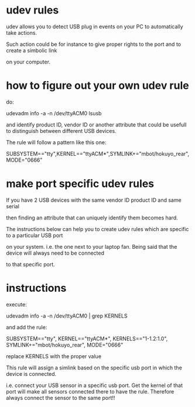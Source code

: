 udev rules
===

udev allows you to detect USB plug in events on your PC to automatically take actions.

Such action could be for instance to give proper rights to the port and to create a simbolic link

on your computer.


how to figure out your own udev rule
===

do:

udevadm info -a -n /dev/ttyACM0
lsusb

and identify product ID, vendor ID or another attribute that could be usefull to distinguish between different USB devices.

The rule will follow a pattern like this one:

SUBSYSTEM=="tty",KERNEL=="ttyACM*",SYMLINK+="mbot/hokuyo_rear",MODE="0666"


make port specific udev rules
===

If you have 2 USB devices with the same vendor ID product ID and same serial

then finding an attribute that can uniquely identify them becomes hard.

The instructions below can help you to create udev rules which are specific to a particular USB port

on your system. i.e. the one next to your laptop fan. Being said that the device will always need to be connected

to that specific port.


instructions
===

execute:

udevadm info -a -n /dev/ttyACM0 | grep KERNELS

and add the rule:

SUBSYSTEM=="tty", KERNEL=="ttyACM*", KERNELS=="1-1.2:1.0", SYMLINK+="mbot/hokuyo_rear", MODE="0666"

replace KERNELS with the proper value

This rule will assign a simlink based on the specific usb port in which the device is connected.

i.e. connect your USB sensor in a specific usb port. Get the kernel of that port will make all sensors connected
there to have the rule. Therefore always connect the sensor to the same port!!
